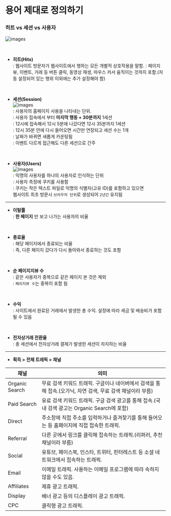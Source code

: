 # 용어 제대로 정의하기

### 히트 vs 세션 vs 사용자

![images](https://analyticsmarketing.co.kr/wp-content/uploads/2017/09/%EA%B5%AC%EA%B8%80%EC%95%A0%EB%84%90%EB%A6%AC%ED%8B%B1%EC%8A%A4_%ED%9E%88%ED%8A%B8%EC%84%B8%EC%85%98%EC%82%AC%EC%9A%A9%EC%9E%90_03.png)

<br>

- **히트(Hits)**  
: 웹사이트 방문자가 웹사이트에서 행하는 모든 개별적 상호작용을 말함.
: 페이지뷰, 이벤트, 거래 등 버튼 클릭, 동영상 재생, 마우스 커서 움직이는 것까지 포함.(자동 설정되어 있는 행위 이외에는 추가 설정해야 함)

<br>

- **세션(Session)**  
![images](https://analyticsmarketing.co.kr/wp-content/uploads/2017/09/%EA%B5%AC%EA%B8%80%EC%95%A0%EB%84%90%EB%A6%AC%ED%8B%B1%EC%8A%A4_%ED%9E%88%ED%8A%B8%EC%84%B8%EC%85%98%EC%82%AC%EC%9A%A9%EC%9E%90_05_%EC%84%B8%EC%85%98.png)  
: 사용자의 홈페이지 사용을 나타내는 단위.  
: 사용자 접속에서 부터 **마지막 행동 + 30분까지** 1세션  
: 12시에 접속해서 12시 5분에 나갔다면 12시 35분까지 1세션  
: 12시 35분 안에 다시 들어오면 시간만 연장되고 세션 수는 1개  
: 날짜가 바뀌면 새롭게 카운팅됨  
: 이벤트 다르게 접근해도 다른 세션으로 간주

<br>

- **사용자(Users)**  
![images](https://analyticsmarketing.co.kr/wp-content/uploads/2017/09/%EA%B5%AC%EA%B8%80%EC%95%A0%EB%84%90%EB%A6%AC%ED%8B%B1%EC%8A%A4_%ED%9E%88%ED%8A%B8%EC%84%B8%EC%85%98%EC%82%AC%EC%9A%A9%EC%9E%90_06_%EC%82%AC%EC%9A%A9%EC%9E%90.png)  
: 익명의 사용자를 하나의 사용자로 인식하는 단위  
: 사용자 측정에 쿠키를 사용함  
: 쿠키는 작은 텍스트 파일로 익명의 식별자(고유 ID)를 포함하고 있으면  
  웹사이트 최초 방문시 `브라우저 단위`로 생성되어 `2년간` 유지됨  

---

- **이탈률**  
: **한 페이지** 만 보고 나가는 사용자의 비율

<br>

- **종료율**  
: 해당 페이지에서 종료되는 비율  
: 즉, 다른 페이지 갔다가 다시 돌아와서 종료하는 것도 포함

<br>

- **순 페이지지뷰 수**  
: 같은 사용자가 중복으로 같은 페이지 본 것은 제외  
: `페이지뷰 수`는 중복이 포함 됨

<br>

- **수익**  
: 사이트에서 완료된 거래에서 발생한 총 수익. 설정에 따라 세금 및 배송비가 포함될 수 있음  

<br>

- **전자상거래 전환율**  
: 총 세션에서 전자상거래 결제가 발생한 세션이 차지하는 비율

---

- **획득 > 전체 트레픽 > 채널**  

| 채널 | 의미 |
| ---          | ---          |
| Organic Search | 무료 검색 키워드 트래픽. 구글이나 네이버에서 검색을 통해 접속.(오가닉, 자연 검색, 무료 검색 채널이라 부름) |
| Paid Search | 유료 검색 키워드 트래픽. 구글 검색 광고를 통해 접속.(국내 검색 광고는 Organic Search에 포함) |
| Direct | 주소창에 직접 주소를 입력하거나 즐겨찾기를 통해 들어오는 등 홈페이지에 직접 접속한 트래픽. |
| Referral | 다른 곳에서 링크를 클릭해 접속하는 트래픽.(리퍼러, 추천 채널이라 부름) |
| Social | 유튜브, 페이스북, 인스타, 트위터, 핀터레스트 등 소셜 네트워크에서 접속하는 트래픽. |
| Email | 이메일 트래픽. 사용하는 이메일 프로그램에 따라 속하지 않을 수도 있음. |
| Affiliates | 제휴 광고 트래픽. |
| Display | 배너 광고 등의 디스플레이 광고 트래픽. |
| CPC | 클릭형 광고 트래픽. |





